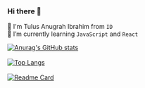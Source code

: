 ###  Hi there 👋
🧔 I'm Tulus Anugrah Ibrahim from <code>ID</code><br>
🌱 I’m currently learning <code>JavaScript</code>  and <code>React</code>
<!--
**tulusibrahim/tulusibrahim** is a ✨ _special_ ✨ repository because its `README.md` (this file) appears on your GitHub profile.

Here are some ideas to get you started:

- 🔭 I’m currently working on ...
- 🌱 I’m currently learning ...
- 👯 I’m looking to collaborate on ...
- 🤔 I’m looking for help with ...
- 💬 Ask me about ...
- 📫 How to reach me: ...
- 😄 Pronouns: ...
- ⚡ Fun fact: ...
-->

[![Anurag's GitHub stats](https://github-readme-stats.vercel.app/api?username=tulusibrahim&show_icons=true&theme=tokyonight)](https://github.com/anuraghazra/github-readme-stats) <br><br>
[![Top Langs](https://github-readme-stats.vercel.app/api/top-langs/?username=tulusibrahim&show_icons=true&theme=tokyonight)](https://github.com/tulusibrahim/github-readme-stats)
<br><br>
[![Readme Card](https://github-readme-stats.vercel.app/api/pin/?username=tulusibrahim&repo=react-blog&show_icons=true&theme=tokyonight)](https://github.com/tulusibrahim/react-blog) <br>
